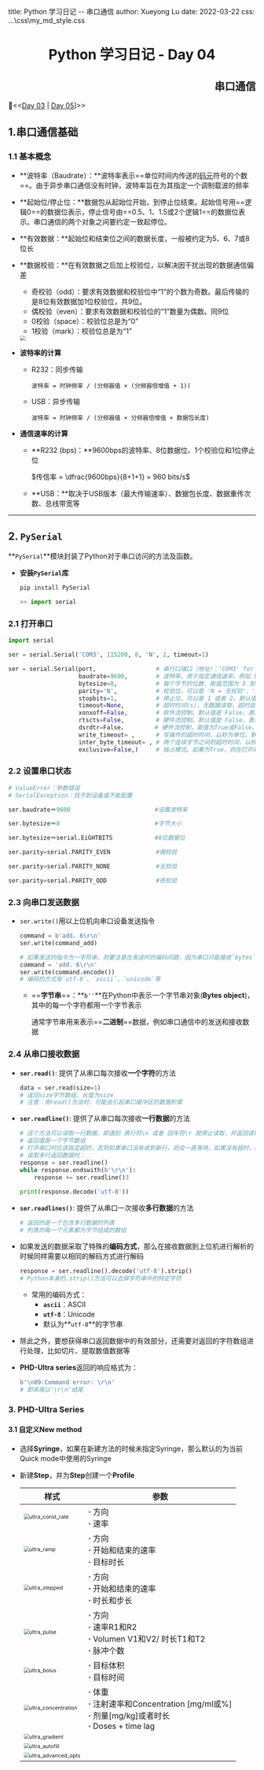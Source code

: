 title: Python 学习日记 -- 串口通信
author: Xueyong Lu
date: 2022-03-22
css: ...\css\my_md_style.css

<div align = "center">
    <h1>
        Python 学习日记 - Day 04
    </h1>
</div>
<div align = "right">
    <h2>串口通信</h2>
</div>


📘<<[Day 03](.\Python_Day03_Numpy_lib_Part2.md) | [Day 05](.\Python_Day05_MagicFunc.md)]>> 

## 1.串口通信基础

### 1.1 基本概念

* **波特率（Baudrate）：**波特率表示==单位时间内传送的[码元](https://baike.baidu.com/item/码元/10525003?fromModule=lemma_inlink)符号的个数==。由于异步串口通信没有时钟，波特率旨在为其指定一个调制载波的频率

* **起始位/停止位：**数据包从起始位开始，到停止位结束。起始信号用==逻辑0==的数据位表示，停止信号由==0.5、1、1.5或2个逻辑1==的数据位表示。串口通信的两个对象之间要约定一致起停位。

* **有效数据：**起始位和结束位之间的数据长度，一般被约定为5、6、7或8位长

* **数据校验：**在有效数据之后加上校验位，以解决因干扰出现的数据通信偏差

  * 奇校验（odd）：要求有效数据和校验位中“1”的个数为奇数。最后传输的是8位有效数据加1位校验位，共9位。
  * 偶校验（even）：要求有效数据和校验位的“1”数量为偶数。同9位
  * 0校验（space）：校验位总是为“0”
  * 1校验（mark）：校验位总是为“1”

  <img src=".\.msc\pics\serial_communication.png" style="zoom:67%;" />

* **波特率的计算**

  * R232：同步传输

    `波特率 = 时钟频率 / (分频器值 × (分频器倍增值 + 1))`

  * USB：异步传输

    `波特率 = 时钟频率 / (分频器值 × 分频器倍增值 × 数据包长度)`

* **通信速率的计算**

  * **R232 (bps)：**9600bps的波特率、8位数据位、1个校验位和1位停止位

    $传信率 = \dfrac{9600bps}{8+1+1} = 960 bits/s$

  * **USB：**取决于USB版本（最大传输速率）、数据包长度、数据重传次数、总线带宽等



----

## 2. **`PySerial`**

**`PySerial`**模块封装了Python对于串口访问的方法及函数。

* **安装`PySerial`库**

  ```python
  pip install PySerial
  
  >> import serial
  ```

### 2.1 打开串口

```python
import serial

ser = serial.Serial('COM3', 115200, 8, 'N', 2, timeout=1)

ser = serial.Serial(port,                 # 串行口端口（地址）：'COM3' for windows; '/dev/ttyUSB0' for linux
                    baudrate=9600, 		  # 波特率，用于指定通信速率，例如 9600、115200 等。默认值是 9600
                    bytesize=8, 		  # 每个字节的位数，取值范围为 5 到 8 位。默认值是 8
                    parity='N', 		  # 校验位，可以是 'N = 无校验'、'E = 偶校验'、'O = 奇校验'、'M = 标记校验'、'S = 空格校验'
                    stopbits=1, 		  # 停止位，可以是 1 或者 2。默认值是 1
                    timeout=None, 		  # 超时时间(s)，无数据读取，超时自动退出。默认值是 None，表示永远等待
                    xonxoff=False, 		  # 软件流控制。默认值是 False，表示关闭软件数据流控制
                    rtscts=False, 		  # 硬件流控制。默认值是 False，表示关闭硬件数据流控制
                    dsrdtr=False，		 # 硬件流控制，取值为True或False。默认为False
                   	write_timeout= ,	  # 写操作的超时时间，以秒为单位。默认为None，即无超时
                   	inter_byte_timeout= , # 两个连续字节之间的超时时间，以秒为单位。默认为None，即没有超时
                   	exclusive=False,)	  # 独占模式。如果为True，则在打开串口时锁定它，防止其他应用程序访问该串口。win32只能为True。
```

### 2.2 设置串口状态

```python
# ValueError：参数错误
# SerialException：找不到设备或不能配置

ser.baudrate＝9600						 #设置波特率

ser.bytesize＝8							 #字节大小

ser.bytesize＝serial.EiGHTBITS			 #8位数据位

ser.parity=serial.PARITY_EVEN			  #偶校验

ser.parity=serial.PARITY_NONE			  #无校验

ser.parity=serial.PARITY_ODD			  #奇校验
```

### 2.3 向串口发送数据

* `ser.write()`用以上位机向串口设备发送指令

  ```python
  command = b'add. 6\r\n'
  ser.write(command_add)
  
  # 如果发送的指令为一字符串，则要注意在发送时的编码问题，因为串口只能接收`bytes`类型的字符
  command = 'add. 6\r\n'
  ser.write(command.encode())
  # 编码的方式有`utf-8`、`ascii`、`unicode`等
  ```

  * ==**字节串**==：**`b''`**在Python中表示一个字节串对象(**Bytes object**)，其中的每一个字符都用一个字节表示

    通常字节串用来表示==**二进制**==数据，例如串口通信中的发送和接收数据

### 2.4 从串口接收数据

* **`ser.read()`**: 提供了从串口每次接收**一个字符**的方法

  ```python
  data = ser.read(size=1)
  # 返回size字节数组，长度为size
  # 注意：用read()方法时，可能会引起串口缓冲区的数据积累
  ```

* **`ser.readline()`**: 提供了从串口每次接收**一行数据**的方法

  ```python
  # 这个方法可以读取一行数据，即遇到 换行符\n 或者 回车符\r 就停止读取，并返回读取到的数据
  # 返回值是一个字节数组
  # 打开串口时应该指定超时，否则如果串口没有收到新行，则会一直等待。如果没有超时，readline会报异常
  # 读取多行返回数据时：
  response = ser.readline()
  while response.endswith(b'\r\n'):
      response += ser.readline()3
      
  print(response.decode('utf-8'))
  ```

* **`ser.readlines()`**: 提供了从串口一次接收**多行数据**的方法

  ```python
  # 返回的是一个包含多行数据的列表
  # 列表的每一个元素都为字节组成的数组
  ```

* 如果发送的数据采取了特殊的**编码方式**，那么在接收数据到上位机进行解析的时候同样需要以相同的解码方式进行解码

  ```python
  response = ser.readline().decode('utf-8').strip()
  # Python本身的.strip()方法可以去掉字符串中的特定字符
  ```

  * 常用的编码方式：
    * **`ascii`**：ASCII
    * **`utf-8`**：Unicode
    * 默认为**`utf-8`**的字节串

* 除此之外，要想获得串口返回数据中的有效部分，还需要对返回的字符数组进行处理，比如切片、提取数值数据等

* **PHD-Ultra series**返回的响应格式为：

  ```python
  b'\n09:Command error: \r\n'
  # 即末尾以'\r\n‘结尾
  ```

### 3. PHD-Ultra Series

#### 3.1 自定义New method

*  选择**Syringe**，如果在新建方法的时候未指定Syringe，那么默认的为当前Quick mode中使用的Syringe

* 新建**Step**，并为**Step**创建一个**Profile**

  | 样式                                                         | 参数                                                         |
  | ------------------------------------------------------------ | ------------------------------------------------------------ |
  | <img src=".\.msc\pics\ultra_const_rate.png" alt="ultra_const_rate" style="zoom:67%;" /> | **$·$** 方向<br />**$·$**  速率                              |
  | <img src=".\.msc\pics\ultra_ramp.png" alt="ultra_ramp" style="zoom:67%;" /> | **$·$** 方向<br />**$·$**  开始和结束的速率<br />**$·$**  目标时长 |
  | <img src=".\.msc\pics\ultra_stepped.png" alt="ultra_stepped" style="zoom:67%;" /> | **$·$**  方向<br />**$·$**  开始和结束的速率<br />**$·$**  时长和步长 |
  | <img src=".\.msc\pics\ultra_pulse.png" alt="ultra_pulse" style="zoom:67%;" /> | **$·$**  方向<br />**$·$**  速率R1和R2<br />**$·$**  Volumen V1和V2/ 时长T1和T2<br />**$·$**  脉冲个数 |
  | <img src=".\.msc\pics\ultra_bolus.png" alt="ultra_bolus" style="zoom:67%;" /> | **$·$**  目标体积<br />**$·$**  目标时间                     |
  | <img src=".\.msc\pics\ultra_concentration.png" alt="ultra_concentration" style="zoom:67%;" /> | **$·$**  体重<br />**$·$**  注射速率和Concentration [mg/ml或%]<br />**$·$**  剂量[mg/kg]或者时长<br />**$·$**  Doses + time lag |
  | <img src=".\.msc\pics\ultra_gradient.png" alt="ultra_gradient" style="zoom:67%;" /> |                                                              |
  | <img src=".\.msc\pics\ultra_autofill.png" alt="ultra_autofill" style="zoom:67%;" /> |                                                              |
  | <img src=".\.msc\pics\ultra_advanced_opts.png" alt="ultra_advanced_opts" style="zoom:67%;" /> |                                                              |
  
  

